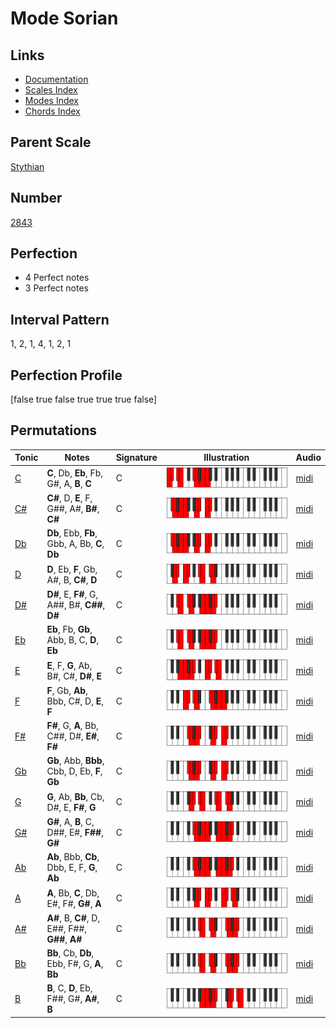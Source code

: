 # Mode Sorian

## Links

- [Documentation](index.md)
- [Scales Index](Scales.md)
- [Modes Index](Modes.md)
- [Chords Index](Chords.md)

## Parent Scale

[Stythian](ScaleStythian.md)

## Number

[2843](https://ianring.com/musictheory/scales/2843)

## Perfection

- 4 Perfect notes
- 3 Perfect notes

## Interval Pattern

1, 2, 1, 4, 1, 2, 1

## Perfection Profile

[false true false true true true false]

## Permutations

| Tonic | Notes | Signature | Illustration | Audio |
|-------|-------|-----------|--------------|-------|
| [C](ModeCNaturalSorian.md) | **C**, Db, **Eb**, Fb, G#, A, **B**, **C** | C | ![CNaturalSorian](ModeCNaturalSorian.png) | [midi](https://github.com/edipermadi/music/blob/main/docs/ModeCNaturalSorian.mid?raw=true) |
| [C#](ModeCSharpSorian.md) | **C#**, D, **E**, F, G##, A#, **B#**, **C#** | C | ![CSharpSorian](ModeCSharpSorian.png) | [midi](https://github.com/edipermadi/music/blob/main/docs/ModeCSharpSorian.mid?raw=true) |
| [Db](ModeDFlatSorian.md) | **Db**, Ebb, **Fb**, Gbb, A, Bb, **C**, **Db** | C | ![DFlatSorian](ModeDFlatSorian.png) | [midi](https://github.com/edipermadi/music/blob/main/docs/ModeDFlatSorian.mid?raw=true) |
| [D](ModeDNaturalSorian.md) | **D**, Eb, **F**, Gb, A#, B, **C#**, **D** | C | ![DNaturalSorian](ModeDNaturalSorian.png) | [midi](https://github.com/edipermadi/music/blob/main/docs/ModeDNaturalSorian.mid?raw=true) |
| [D#](ModeDSharpSorian.md) | **D#**, E, **F#**, G, A##, B#, **C##**, **D#** | C | ![DSharpSorian](ModeDSharpSorian.png) | [midi](https://github.com/edipermadi/music/blob/main/docs/ModeDSharpSorian.mid?raw=true) |
| [Eb](ModeEFlatSorian.md) | **Eb**, Fb, **Gb**, Abb, B, C, **D**, **Eb** | C | ![EFlatSorian](ModeEFlatSorian.png) | [midi](https://github.com/edipermadi/music/blob/main/docs/ModeEFlatSorian.mid?raw=true) |
| [E](ModeENaturalSorian.md) | **E**, F, **G**, Ab, B#, C#, **D#**, **E** | C | ![ENaturalSorian](ModeENaturalSorian.png) | [midi](https://github.com/edipermadi/music/blob/main/docs/ModeENaturalSorian.mid?raw=true) |
| [F](ModeFNaturalSorian.md) | **F**, Gb, **Ab**, Bbb, C#, D, **E**, **F** | C | ![FNaturalSorian](ModeFNaturalSorian.png) | [midi](https://github.com/edipermadi/music/blob/main/docs/ModeFNaturalSorian.mid?raw=true) |
| [F#](ModeFSharpSorian.md) | **F#**, G, **A**, Bb, C##, D#, **E#**, **F#** | C | ![FSharpSorian](ModeFSharpSorian.png) | [midi](https://github.com/edipermadi/music/blob/main/docs/ModeFSharpSorian.mid?raw=true) |
| [Gb](ModeGFlatSorian.md) | **Gb**, Abb, **Bbb**, Cbb, D, Eb, **F**, **Gb** | C | ![GFlatSorian](ModeGFlatSorian.png) | [midi](https://github.com/edipermadi/music/blob/main/docs/ModeGFlatSorian.mid?raw=true) |
| [G](ModeGNaturalSorian.md) | **G**, Ab, **Bb**, Cb, D#, E, **F#**, **G** | C | ![GNaturalSorian](ModeGNaturalSorian.png) | [midi](https://github.com/edipermadi/music/blob/main/docs/ModeGNaturalSorian.mid?raw=true) |
| [G#](ModeGSharpSorian.md) | **G#**, A, **B**, C, D##, E#, **F##**, **G#** | C | ![GSharpSorian](ModeGSharpSorian.png) | [midi](https://github.com/edipermadi/music/blob/main/docs/ModeGSharpSorian.mid?raw=true) |
| [Ab](ModeAFlatSorian.md) | **Ab**, Bbb, **Cb**, Dbb, E, F, **G**, **Ab** | C | ![AFlatSorian](ModeAFlatSorian.png) | [midi](https://github.com/edipermadi/music/blob/main/docs/ModeAFlatSorian.mid?raw=true) |
| [A](ModeANaturalSorian.md) | **A**, Bb, **C**, Db, E#, F#, **G#**, **A** | C | ![ANaturalSorian](ModeANaturalSorian.png) | [midi](https://github.com/edipermadi/music/blob/main/docs/ModeANaturalSorian.mid?raw=true) |
| [A#](ModeASharpSorian.md) | **A#**, B, **C#**, D, E##, F##, **G##**, **A#** | C | ![ASharpSorian](ModeASharpSorian.png) | [midi](https://github.com/edipermadi/music/blob/main/docs/ModeASharpSorian.mid?raw=true) |
| [Bb](ModeBFlatSorian.md) | **Bb**, Cb, **Db**, Ebb, F#, G, **A**, **Bb** | C | ![BFlatSorian](ModeBFlatSorian.png) | [midi](https://github.com/edipermadi/music/blob/main/docs/ModeBFlatSorian.mid?raw=true) |
| [B](ModeBNaturalSorian.md) | **B**, C, **D**, Eb, F##, G#, **A#**, **B** | C | ![BNaturalSorian](ModeBNaturalSorian.png) | [midi](https://github.com/edipermadi/music/blob/main/docs/ModeBNaturalSorian.mid?raw=true) |
